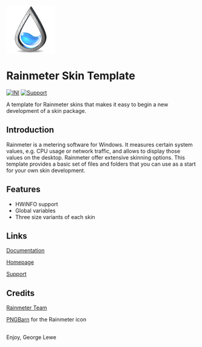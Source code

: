 ![rainmeter-128.png](https://github.com/glewe/rm-template/blob/master/src/%40Resources/Images/rainmeter-128.png)
# Rainmeter Skin Template</h1>
[![INI](https://img.shields.io/badge/Language-INI-informational.svg)](https://en.wikipedia.org/wiki/INI_file)
[![Support](https://img.shields.io/badge/Supported-yes-009900.svg)](https://github.com/glewe/rm-grayhound/issues)

A template for Rainmeter skins that makes it easy to begin a new development of a skin package.

## Introduction
Rainmeter is a metering software for Windows. It measures certain system values, e.g. CPU usage or network traffic, and allows to display those values on the desktop. Rainmeter offer extensive skinning options. This template provides a basic set of files and folders that you can use as a start for your own skin development.

## Features
 - HWiNFO support
 - Global variables
 - Three size variants of each skin

## Links
[Documentation](https://support.lewe.com/doc/rainmeter-skin-template/)

[Homepage](https://www.lewe.com/)

[Support](https://support.lewe.com/)

## Credits
[Rainmeter Team](https://www.rainmeter.net/)

[PNGBarn](https://www.pngbarn.com/png-image-phdsw) for the Rainmeter icon

## 
Enjoy,
George Lewe